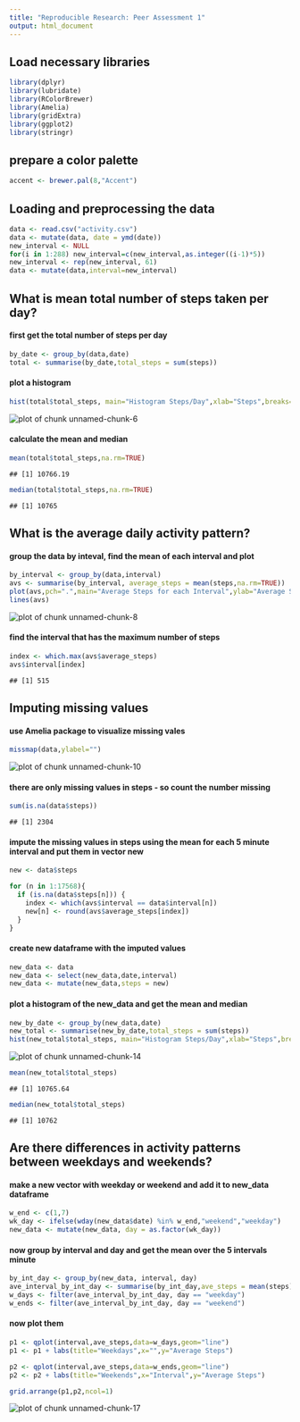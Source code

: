 ```yaml
---
title: "Reproducible Research: Peer Assessment 1"
output: html_document
---
```


## Load necessary libraries

```r
library(dplyr)
library(lubridate)
library(RColorBrewer)
library(Amelia)
library(gridExtra)
library(ggplot2)
library(stringr)
```

## prepare a color palette

```r
accent <- brewer.pal(8,"Accent")
```

## Loading and preprocessing the data

```r
data <- read.csv("activity.csv")
data <- mutate(data, date = ymd(date))
new_interval <- NULL
for(i in 1:288) new_interval=c(new_interval,as.integer((i-1)*5))
new_interval <- rep(new_interval, 61)
data <- mutate(data,interval=new_interval)
```

## What is mean total number of steps taken per day?
#### first get the total number of steps per day

```r
by_date <- group_by(data,date)
total <- summarise(by_date,total_steps = sum(steps))
```
#### plot a histogram

```r
hist(total$total_steps, main="Histogram Steps/Day",xlab="Steps",breaks=10,col=accent[5])
```

![plot of chunk unnamed-chunk-6](figure/unnamed-chunk-6-1.png) 

#### calculate the mean and median

```r
mean(total$total_steps,na.rm=TRUE)
```

```
## [1] 10766.19
```

```r
median(total$total_steps,na.rm=TRUE)
```

```
## [1] 10765
```

## What is the average daily activity pattern?
#### group the data by inteval, find the mean of each interval and plot

```r
by_interval <- group_by(data,interval)
avs <- summarise(by_interval, average_steps = mean(steps,na.rm=TRUE))
plot(avs,pch=".",main="Average Steps for each Interval",ylab="Average Steps",col=accent[6])
lines(avs)
```

![plot of chunk unnamed-chunk-8](figure/unnamed-chunk-8-1.png) 

#### find the interval that has the maximum number of steps

```r
index <- which.max(avs$average_steps)
avs$interval[index]
```

```
## [1] 515
```

## Imputing missing values
#### use Amelia package to visualize missing vales

```r
missmap(data,ylabel="")
```

![plot of chunk unnamed-chunk-10](figure/unnamed-chunk-10-1.png) 

#### there are only missing values in steps - so count the number missing

```r
sum(is.na(data$steps))
```

```
## [1] 2304
```
#### impute the missing values in steps using the mean for each 5 minute interval and put them in vector new

```r
new <- data$steps

for (n in 1:17568){
  if (is.na(data$steps[n])) {
    index <- which(avs$interval == data$interval[n])
    new[n] <- round(avs$average_steps[index])
  }
}
```

#### create new dataframe with the imputed values

```r
new_data <- data
new_data <- select(new_data,date,interval)
new_data <- mutate(new_data,steps = new)
```

#### plot a histogram of the new_data and get the mean and median

```r
new_by_date <- group_by(new_data,date)
new_total <- summarise(new_by_date,total_steps = sum(steps))
hist(new_total$total_steps, main="Histogram Steps/Day",xlab="Steps",breaks=10,col=accent[7])
```

![plot of chunk unnamed-chunk-14](figure/unnamed-chunk-14-1.png) 

```r
mean(new_total$total_steps)
```

```
## [1] 10765.64
```

```r
median(new_total$total_steps)
```

```
## [1] 10762
```

## Are there differences in activity patterns between weekdays and weekends?
#### make a new vector with weekday or weekend and add it to new_data dataframe

```r
w_end <- c(1,7)
wk_day <- ifelse(wday(new_data$date) %in% w_end,"weekend","weekday")
new_data <- mutate(new_data, day = as.factor(wk_day))
```

#### now group by interval and day and get the mean over the 5 intervals minute

```r
by_int_day <- group_by(new_data, interval, day)
ave_interval_by_int_day <- summarise(by_int_day,ave_steps = mean(steps))
w_days <- filter(ave_interval_by_int_day, day == "weekday")
w_ends <- filter(ave_interval_by_int_day, day == "weekend")
```

#### now plot them

```r
p1 <- qplot(interval,ave_steps,data=w_days,geom="line")
p1 <- p1 + labs(title="Weekdays",x="",y="Average Steps")

p2 <- qplot(interval,ave_steps,data=w_ends,geom="line")
p2 <- p2 + labs(title="Weekends",x="Interval",y="Average Steps")

grid.arrange(p1,p2,ncol=1)
```

![plot of chunk unnamed-chunk-17](figure/unnamed-chunk-17-1.png) 
